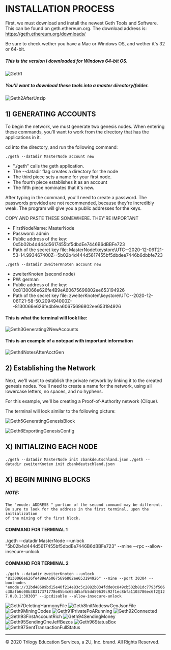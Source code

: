# INSTALLATION PROCESS

First, we must download and install the newest Geth Tools and Software. This can be found on geth.ethereum.org.
The download address is: https://geth.ethereum.org/downloads/

Be sure to check wether you have a Mac or Windows OS, and wether it's 32 or 64-bit.

##### This is the version I downloaded for Windows 64-bit OS.

![Geth1](Screenshots/Geth1.png)

##### You'll want to download these tools into a master directory/folder.

![Geth2AfterUnzip](Screenshots/Geth2AfterUnzip.png)

## 1) GENERATING ACCOUNTS

To begin the network, we must generate two genesis nodes. When entering these commands, you'll want to work from the directory that has the applications in it.

cd into the directory, and run the following command:

`./geth --datadir MasterNode account new`

* "./geth" calls the geth application.
* The --datadir flag creates a directory for the node
* The third piece sets a name for your first node.
* The fourth piece establishes it as an account
* The fifth piece nominates that it's new.

After typing in the command, you'll need to create a password. The passwords provided are not recommended, because they're incredibly weak. The program will give you a public addresses for the keys.

COPY AND PASTE THESE SOMEWHERE. THEY'RE IMPORTANT

* FirstNodeName: MasterNode
* Password: admin
* Public address of the key: 0x5b02b4d444d5617455bf5dbdEe7446B6dBBFe723
* Path of the secret key file: MasterNode\keystore\UTC--2020-12-06T21-53-14.993467400Z--5b02b4d444d5617455bf5dbdee7446b6dbbfe723

`./geth --datadir zweiterKnoten account new`

* zweiterKnoten (second node)
* PW: german
* Public address of the key:   0x8130066e626fe4B9eA60675696802ee653194926
* Path of the secret key file: zweiterKnoten\keystore\UTC--2020-12-06T21-58-50.209494000Z--8130066e626fe4b9ea60675696802ee653194926

#### This is what the terminal will look like:
![Geth3Generating2NewAccounts](Screenshots/Geth3Generating2NewAccounts.png)
#### This is an example of a notepad with important information
![Geth4NotesAfterAcctGen](Screenshots/Geth4NotesAfterAcctGen.png)

## 2) Establishing the Network

Next, we'll want to establish the private network by linking it to the created genesis nodes. You'll need to create a name for the network, using all lowercase letters, no spaces, and no hyphens.

For this example, we'll be creating a Proof-of-Authority network (Clique).

The terminal will look similar to the following picture:

![Geth5GeneratingGenesisBlock](Screenshots/Geth5GeneratingGenesisBlock.png)

![Geth6ExportingGenesisConfig](Screenshots/Geth6ExportingGenesisConfig.png)

## X) INITIALIZING EACH NODE

`./geth --datadir MasterNode init zbankdeutschland.json`
`./geth --datadir zweiterKnoten init zbankdeutschland.json`

## X) BEGIN MINING BLOCKS

##### NOTE:
    The "enode: ADDRESS " portion of the second command may be different.
	Be sure to look for the address in the first terminal, upon the initialization
	of the mining of the first block.



#### COMMAND FOR TERMINAL 1

./geth --datadir MasterNode --unlock "5b02b4d444d5617455bf5dbdEe7446B6dBBFe723" --mine --rpc --allow-insecure-unlock

#### COMMAND FOR TERMINAL 2

`./geth --datadir zweiterKnoten --unlock "8130066e626fe4B9eA60675696802ee653194926" --mine --port 30304 --bootnodes "enode://32bd48689bd15e40f214e83c5c2882b034fdde0c849cb502b81dc7793f506c38afb6c08b38317371778e85b4c65dd5afb5dd59639c92f1ec8bfa1103786ec6f2@127.0.0.1:30303" --ipcdisable --allow-insecure-unlock`

![Geth7DeletingHarmonyFile](Screenshots/Geth7DeletingHarmonyFile.png)
![Geth8InitNodeswGenJsonFile](Screenshots/Geth8InitNodeswGenJsonFile.png)
![Geth9MiningCodes](Screenshots/Geth9MiningCodes.png)
![Geth91PrivatePoARunning](Screenshots/Geth91PrivatePoARunning.png)
![Geth92Connected](Screenshots/Geth92Connected.png)
![Geth93FirstAccountRich](Screenshots/Geth93FirstAccountRich.png)
![Geth94SendingMoney](Screenshots/Geth94SendingMoney.png)
![Geth95SendingOneJeffBezos](Screenshots/Geth95SendingOneJeffBezos.png)
![Geth96StatusBox](Screenshots/Geth96StatusBox.png)
![Geth97SentTransactionFullStatus](Screenshots/Geth97SentTransactionFullStatus.png)


---
© 2020 Trilogy Education Services, a 2U, Inc. brand. All Rights Reserved.

